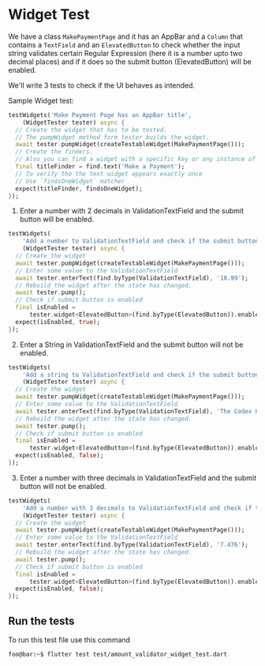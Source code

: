 # Widget Test

We have a class `MakePaymentPage` and it has an AppBar and a `Column` that contains a `TextField` and an `ElevatedButton` to check whether the input string validates certain Regular Expression (here it is a number upto two decimal places) and if it does so the submit button (ElevatedButton) will be enabled.

We'll write 3 tests to check if the UI behaves as intended.

Sample Widget test:

```dart
testWidgets('Make Payment Page has an AppBar title',
    (WidgetTester tester) async {
  // Create the widget that has to be tested.
  // The pumpWidget method form tester builds the widget.
  await tester.pumpWidget(createTestableWidget(MakePaymentPage()));
  // Create the finders.
  // Also you can find a widget with a specific Key or any instance of this widget.
  final titleFinder = find.text('Make a Payment');
  // To verify the the text widget appears exactly once
  // Use `findsOneWidget` matcher
  expect(titleFinder, findsOneWidget);
});
```

1. Enter a number with 2 decimals in ValidationTextField and the submit button will be enabled.

```dart
testWidgets(
    'Add a number to ValidationTextField and check if the submit button is enabled',
    (WidgetTester tester) async {
  // Create the widget
  await tester.pumpWidget(createTestableWidget(MakePaymentPage()));
  // Enter some value to the ValidationTextField
  await tester.enterText(find.byType(ValidationTextField), '18.99');
  // Rebuild the widget after the state has changed.
  await tester.pump();
  // Check if submit button is enabled
  final isEnabled =
      tester.widget<ElevatedButton>(find.byType(ElevatedButton)).enabled;
  expect(isEnabled, true);
});
```

2. Enter a String in ValidationTextField and the submit button will not be enabled.

```dart
testWidgets(
    'Add a string to ValidationTextField and check if the submit button is enabled',
    (WidgetTester tester) async {
  // Create the widget
  await tester.pumpWidget(createTestableWidget(MakePaymentPage()));
  // Enter some value to the ValidationTextField
  await tester.enterText(find.byType(ValidationTextField), 'The Codex Hub');
  // Rebuild the widget after the state has changed.
  await tester.pump();
  // Check if submit button is enabled
  final isEnabled =
      tester.widget<ElevatedButton>(find.byType(ElevatedButton)).enabled;
  expect(isEnabled, false);
});
```

3. Enter a number with three decimals in ValidationTextField and the submit button will not be enabled.

```dart
testWidgets(
    'Add a number with 3 decimals to ValidationTextField and check if the submit button is enabled',
    (WidgetTester tester) async {
  // Create the widget
  await tester.pumpWidget(createTestableWidget(MakePaymentPage()));
  // Enter some value to the ValidationTextField
  await tester.enterText(find.byType(ValidationTextField), '7.476');
  // Rebuild the widget after the state has changed.
  await tester.pump();
  // Check if submit button is enabled
  final isEnabled =
      tester.widget<ElevatedButton>(find.byType(ElevatedButton)).enabled;
  expect(isEnabled, false);
});
```

## Run the tests

To run this test file use this command

```console
foo@bar:~$ flutter test test/amount_validator_widget_test.dart
```
